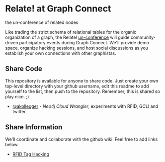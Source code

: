Relate! at Graph Connect
========================
the un-conference of related nodes

Like trading the strict schema of relational tables for the organic organization of a graph, 
the Relate! [un-conference](http://www.unconference.net) will guide community-driven participatory 
events during Graph Connect. We'll provide demo space, organize hacking sessions, and host social 
discussions as you establish your own connections with other graphistas. 

Share Code
----------

This repository is available for anyone to share code. Just create your own top-level
directory with your github username, edit this readme to add yourself to the list, then
push to the repository. Remember, this is shared so play nice. ;)

* [@akollegger](http://github.com/akollegger) - *Neo4j Cloud Wrangler*, experiments with RFID, GCLI and twitter

Share Information
-----------------

We'll coordinate and collaborate with the github wiki. Feel free to add links below. 

* [RFID Tag Hacking](wiki/RFID-Tag-Hacking)